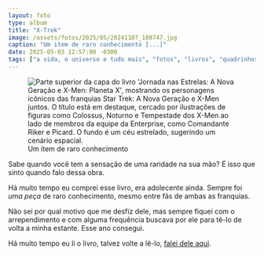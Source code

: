```yaml
---
layout: foto
type: album
title: "X-Trek"
image: /assets/fotos/2025/05/20241107_180747.jpg
caption: "Um item de raro conhecimento [...]"
date: 2025-05-03 12:57:00 -0300
tags: ["a vida, o universo e tudo mais", "fotos", "livros", "quadrinhos", "séries e TV"]
---
```

<figure class="foto-post">
<img src="{{ site.baseurl }}/assets/fotos/2025/05/20241107_180747.jpg" alt="Parte superior da capa do livro 'Jornada nas Estrelas: A Nova Geração e X-Men: Planeta X', mostrando os personagens icônicos das franquias Star Trek: A Nova Geração e X-Men juntos. O título está em destaque, cercado por ilustrações de figuras como Colossus, Noturno e Tempestade dos X-Men ao lado de membros da equipe da Enterprise, como Comandante Riker e Picard. O fundo é um céu estrelado, sugerindo um cenário espacial." title="Planeta X, quando Picard encontra seu alter-ego telepata para salvar o mundo">
<figcaption>Um item de raro conhecimento</figcaption>
</figure>

Sabe quando você tem a sensação de uma raridade na sua mão? É isso que sinto quando falo dessa obra.  

Há muito tempo eu comprei esse livro, era adolecente ainda. Sempre foi *uma peça* de raro conhecimento, mesmo entre fãs de ambas as franquias.  

Não sei por qual motivo que me desfiz dele, mas sempre fiquei com o arrependimento e com alguma frequência buscava por ele para tê-lo de volta a minha estante. Esse ano consegui.

Há muito tempo eu li o livro, talvez volte a lê-lo, [falei dele aqui](https://www.historiasparaler.blog.br/2008/01/jornada-nas-estrelas-x-men-planeta-x.html?m=1).
